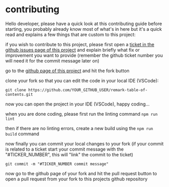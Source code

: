 # contributing

Hello developer, please have a quick look at this contributing guide before starting, you probably already know most of what's in here but it's a quick read and explains a few things that are custom to this project:

if you wish to contribute to this project, please first open a [ticket in the github issues page of this project](https://github.com/chrisweb/remark-table-of-contents/issues) and explain briefly what fix or improvement you want to provide (remember the github ticket number you will need it for the commit message later on)

go to the [github page of this project](https://github.com/chrisweb/remark-table-of-contents) and hit the fork button  

clone your fork so that you can edit the code in your local IDE (VSCode):  

`git clone https://github.com/YOUR_GITHUB_USER/remark-table-of-contents.git`

now you can open the project in your IDE (VSCode), happy coding...

when you are done coding, please first run the linting command `npm run lint`

then if there are no linting errors, create a new build using the `npm run build` command

now finally you can commit your local changes to your fork (if your commit is related to a ticket start your commit message with the "#TICKER_NUMBER", this will "link" the commit to the ticket)  

`git commit -m "#TICKER_NUMBER commit message"`

now go to the github page of your fork and hit the pull request button to open a pull request from your fork to this projects github repository
